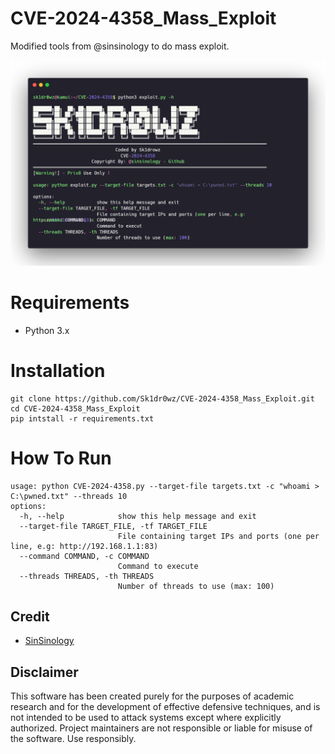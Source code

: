 # CVE-2024-4358_Mass_Exploit
Modified tools from @sinsinology to do mass exploit. 

![CVE-2024-4358](https://github.com/Sk1dr0wz/CVE-2024-4358_Mass_Exploit/blob/main/carbon.png)

# Requirements

- Python 3.x

# Installation

```
git clone https://github.com/Sk1dr0wz/CVE-2024-4358_Mass_Exploit.git
cd CVE-2024-4358_Mass_Exploit
pip intstall -r requirements.txt
```

# How To Run

```
usage: python CVE-2024-4358.py --target-file targets.txt -c "whoami > C:\pwned.txt" --threads 10
options:
  -h, --help            show this help message and exit
  --target-file TARGET_FILE, -tf TARGET_FILE
                        File containing target IPs and ports (one per line, e.g: http://192.168.1.1:83)
  --command COMMAND, -c COMMAND
                        Command to execute
  --threads THREADS, -th THREADS
                        Number of threads to use (max: 100)
```

## Credit
* [SinSinology](https://twitter.com/SinSinology)

## Disclaimer
This software has been created purely for the purposes of academic research and for the development of effective defensive techniques, and is not intended to be used to attack systems except where explicitly authorized. Project maintainers are not responsible or liable for misuse of the software. Use responsibly.